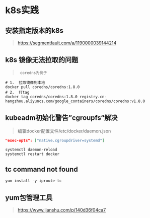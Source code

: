 # k8s实践

## 安装指定版本的k8s

> https://segmentfault.com/a/1190000039144214

## k8s 镜像无法拉取的问题

> ` coredns为例子`

```shell
# 1.  拉取镜像到本地
docker pull coredns/coredns:1.8.0
# 2.  打tag
docker tag coredns/coredns:1.8.0 registry.cn-hangzhou.aliyuncs.com/google_containers/coredns/coredns:v1.8.0
```

## kubeadm初始化警告”cgroupfs“解决

> 编辑docker配置文件/etc/docker/daemon.json

```json
"exec-opts": ["native.cgroupdriver=systemd"]
```

```shell
systemctl daemon-reload
systemctl restart docker
```

##  tc command not found

```shell
yum install -y iproute-tc
```

## yum包管理工具

> https://www.jianshu.com/p/140d36f04ca7
